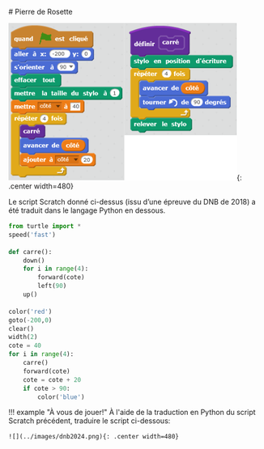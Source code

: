 # Pierre de Rosette

![](../images/dnb2018.png){: .center width=480} 

Le script Scratch donné ci-dessus (issu d’une épreuve du DNB de 2018) a été traduit dans le langage Python en dessous.

```python linenums='1'
from turtle import *
speed('fast')

def carre():
    down()
    for i in range(4):
        forward(cote)
        left(90)
    up()

color('red')
goto(-200,0)
clear()
width(2)
cote = 40
for i in range(4):
    carre()
    forward(cote)
    cote = cote + 20
    if cote > 90:
        color('blue')

```

!!! example "À vous de jouer!"
    À l'aide de la traduction en Python du script Scratch précédent, traduire le script ci-dessous:

    ![](../images/dnb2024.png){: .center width=480} 